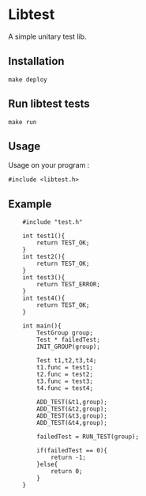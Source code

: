 # Libtest

A simple unitary test lib.

## Installation

```
make deploy
```

## Run libtest tests

```
make run
```

## Usage 

Usage on your program :

```
#include <libtest.h>
```

## Example

```
    #include "test.h"

	int test1(){
		return TEST_OK;
	}
	int test2(){
		return TEST_OK;
	}
	int test3(){
		return TEST_ERROR;
	}
	int test4(){
		return TEST_OK;
	}   

    int main(){
        TestGroup group;
		Test * failedTest; 
		INIT_GROUP(group);
			
		Test t1,t2,t3,t4;
		t1.func = test1;
		t2.func = test2;
		t3.func = test3;
		t4.func = test4;

		ADD_TEST(&t1,group);
		ADD_TEST(&t2,group);
		ADD_TEST(&t3,group);
		ADD_TEST(&t4,group);

		failedTest = RUN_TEST(group);

        if(failedTest == 0){
            return -1;
        }else{
            return 0;
        }
    }
```
